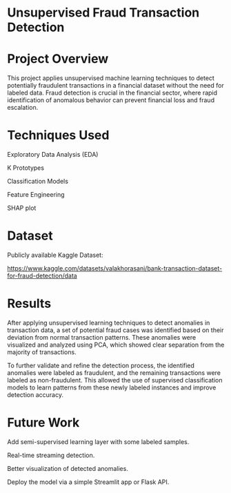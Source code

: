 # Unsupervised Fraud Transaction Detection
# Project Overview
This project applies unsupervised machine learning techniques to detect potentially fraudulent transactions in a financial dataset without the need for labeled data. Fraud detection is crucial in the financial sector, where rapid identification of anomalous behavior can prevent financial loss and fraud escalation.
# Techniques Used

Exploratory Data Analysis (EDA)

K Prototypes

Classification Models

Feature Engineering

SHAP plot

# Dataset
Publicly available Kaggle Dataset:

https://www.kaggle.com/datasets/valakhorasani/bank-transaction-dataset-for-fraud-detection/data

# Results
After applying unsupervised learning techniques to detect anomalies in transaction data, a set of potential fraud cases was identified based on their deviation from normal transaction patterns. These anomalies were visualized and analyzed using PCA, which showed clear separation from the majority of transactions.

To further validate and refine the detection process, the identified anomalies were labeled as fraudulent, and the remaining transactions were labeled as non-fraudulent. This allowed the use of supervised classification models to learn patterns from these newly labeled instances and improve detection accuracy.

# Future Work

Add semi-supervised learning layer with some labeled samples.

Real-time streaming detection.

Better visualization of detected anomalies.

Deploy the model via a simple Streamlit app or Flask API.



